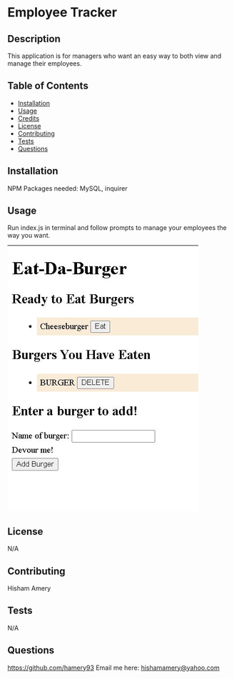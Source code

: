         
# Employee Tracker


## Description 

This application is for managers who want an easy way to both view and manage their employees. 

## Table of Contents

* [Installation](#installation)
* [Usage](#usage)
* [Credits](#credits)
* [License](#license)
* [Contributing](#contributing)
* [Tests](#tests)
* [Questions](#questions) 
    
## Installation

NPM Packages needed: MySQL, inquirer


## Usage 

Run index.js in terminal and follow prompts to manage your employees the way you want.

![app screen shot](https://github.com/hamery93/Eat-Da-Burger-/blob/master/appScreenshot.jpg)
   
## License

N/A
    
## Contributing

Hisham Amery


## Tests
N/A
    
## Questions

https://github.com/hamery93
Email me here: hishamamery@yahoo.com
    